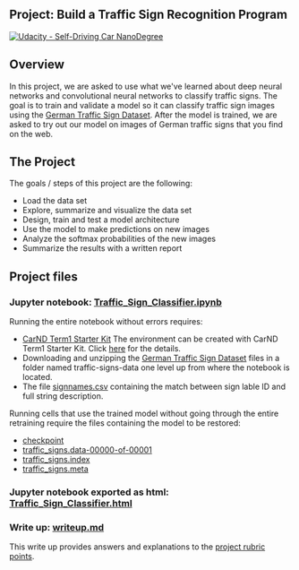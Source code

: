 ## Project: Build a Traffic Sign Recognition Program
[![Udacity - Self-Driving Car NanoDegree](https://s3.amazonaws.com/udacity-sdc/github/shield-carnd.svg)](http://www.udacity.com/drive)

Overview
---
In this project, we are asked to use what we've learned about deep neural networks and convolutional neural networks to classify traffic signs. The goal is to train and validate a model so it can classify traffic sign images using the [German Traffic Sign Dataset](http://benchmark.ini.rub.de/?section=gtsrb&subsection=dataset). After the model is trained, we are asked to try out our model on images of German traffic signs that you find on the web.

The Project
---
The goals / steps of this project are the following:
* Load the data set
* Explore, summarize and visualize the data set
* Design, train and test a model architecture
* Use the model to make predictions on new images
* Analyze the softmax probabilities of the new images
* Summarize the results with a written report

Project files
---

### Jupyter notebook: [Traffic_Sign_Classifier.ipynb](https://github.com/schambon77/CarND-Traffic-Sign-Classifier/blob/master/Traffic_Sign_Classifier.ipynb)
Running the entire notebook without errors requires:
* [CarND Term1 Starter Kit](https://github.com/udacity/CarND-Term1-Starter-Kit)
The environment can be created with CarND Term1 Starter Kit. Click [here](https://github.com/udacity/CarND-Term1-Starter-Kit/blob/master/README.md) for the details.
* Downloading and unzipping the [German Traffic Sign Dataset](http://benchmark.ini.rub.de/?section=gtsrb&subsection=dataset) files in a folder named traffic-signs-data one level up from where the notebook is located.
* The file [signnames.csv](https://github.com/schambon77/CarND-Traffic-Sign-Classifier/blob/master/signnames.csv) containing the match between sign lable ID and full string description.

Running cells that use the trained model without going through the entire retraining require the files containing the model to be restored:
* [checkpoint](https://github.com/schambon77/CarND-Traffic-Sign-Classifier/blob/master/checkpoint)
* [traffic_signs.data-00000-of-00001](https://github.com/schambon77/CarND-Traffic-Sign-Classifier/blob/master/traffic_signs.data-00000-of-00001)
* [traffic_signs.index](https://github.com/schambon77/CarND-Traffic-Sign-Classifier/blob/master/traffic_signs.index)
* [traffic_signs.meta](https://github.com/schambon77/CarND-Traffic-Sign-Classifier/blob/master/traffic_signs.meta)

### Jupyter notebook exported as html: [Traffic_Sign_Classifier.html](https://github.com/schambon77/CarND-Traffic-Sign-Classifier/blob/master/Traffic_Sign_Classifier.html)

### Write up: [writeup.md](https://github.com/schambon77/CarND-Traffic-Sign-Classifier/blob/master/writeup.md)
This write up provides answers and explanations to the [project rubric points](https://review.udacity.com/#!/rubrics/481/view).

